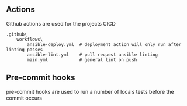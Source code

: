 ## Actions

Github actions are used for the projects CICD

```
.github\
    workflows\                
        ansible-deploy.yml  # deployment action will only run after linting passes
        ansible-lint.yml    # pull request ansible linting
        main.yml            # general lint on push
```

## Pre-commit hooks

pre-commit hooks are used to run a number of locals tests before the commit occurs
